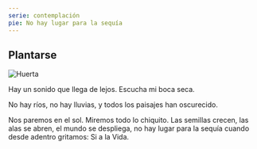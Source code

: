 ```yaml
---
serie: contemplación
pie: No hay lugar para la sequía
---
```


## Plantarse

![Huerta](/foto/11701215_10207441918907610_6984480955011924810_n.webp)

Hay un sonido que llega de lejos.
Escucha mi boca seca.

No hay ríos,
no hay lluvias,
y todos los paisajes han oscurecido.

Nos paremos en el sol.
Miremos todo lo chiquito.
Las semillas crecen,
las alas se abren,
el mundo se despliega,
no hay lugar para la sequía
cuando desde adentro gritamos:
Si a la Vida.


